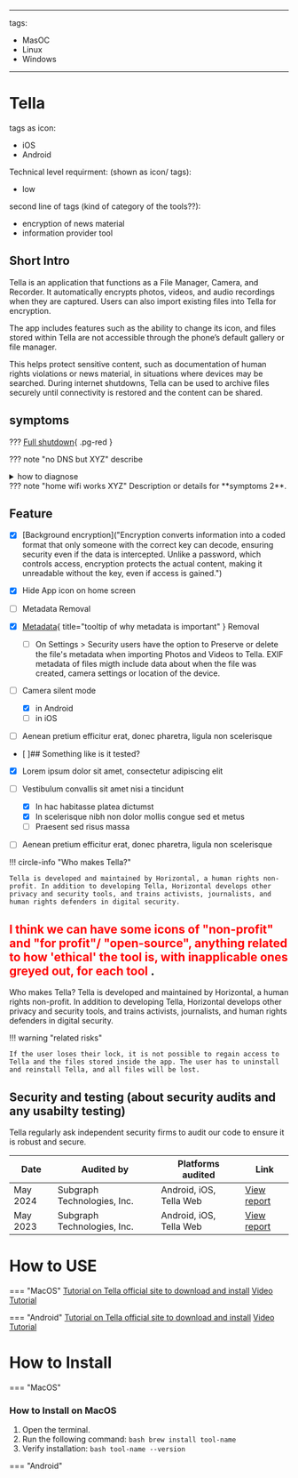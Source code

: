 <!-- material/tags { scope: true } -->

---
tags:
  - MasOC
  - Linux
  - Windows
---

# Tella

tags as icon:

- iOS
- Android

Technical level requirment: (shown as icon/ tags):

- low

second line of tags (kind of category of the tools??):

- encryption of news material
- information provider tool

## Short Intro

Tella is an application that functions as a File Manager, Camera, and Recorder. It automatically encrypts photos, videos, and audio recordings when they are captured. Users can also import existing files into Tella for encryption.

The app includes features such as the ability to change its icon, and files stored within Tella are not accessible through the phone’s default gallery or file manager. 

This helps protect sensitive content, such as documentation of human rights violations or news material, in situations where devices may be searched. During internet shutdowns, Tella can be used to archive files securely until connectivity is restored and the content can be shared.

## symptoms

??? [Full shutdown](/internet-shutdown-toolkit/shutdown-framework/docs/shutdown-types.md#Types-of-Shutdown ){ .pg-red }

??? note "no DNS but XYZ"
describe
<details>
<summary>how to diagnose</summary>

</details>
??? note "home wifi works XYZ"
    Description or details for **symptoms 2**.

## Feature

- [X] [Background encryption]("Encryption converts information into a coded format that only someone with the correct key can decode, ensuring security even if the data is intercepted. Unlike a password, which controls access, encryption protects the actual content, making it unreadable without the key, even if access is gained.")
- [X] Hide App icon on home screen
- [ ] Metadata Removal
- [X] [Metadata](#){ title="tooltip of why metadata is important" } Removal

  - [ ] On Settings > Security users have the option to Preserve or delete the file's metadata when importing Photos and Videos to Tella. EXIF metadata of files migth include data about when the file was created, camera settings or location of the device.
- [ ] Camera silent mode

  * [X] in Android
  * [ ] in iOS
- [ ] Aenean pretium efficitur erat, donec pharetra, ligula non scelerisque
- [ ]## Something like is it tested?
- [X] Lorem ipsum dolor sit amet, consectetur adipiscing elit
- [ ] Vestibulum convallis sit amet nisi a tincidunt

  * [X] In hac habitasse platea dictumst
  * [X] In scelerisque nibh non dolor mollis congue sed et metus
  * [ ] Praesent sed risus massa
- [ ] Aenean pretium efficitur erat, donec pharetra, ligula non scelerisque

!!! circle-info "Who makes Tella?"

    Tella is developed and maintained by Horizontal, a human rights non-profit. In addition to developing Tella, Horizontal develops other privacy and security tools, and trains activists, journalists, and human rights defenders in digital security.

## <span style="color:red">I think we can have some icons of "non-profit" and "for profit"/ "open-source", anything related to how 'ethical' the tool is, with inapplicable ones greyed out, for each tool </span>.

Who makes Tella?
Tella is developed and maintained by Horizontal, a human rights non-profit. In addition to developing Tella, Horizontal develops other privacy and security tools, and trains activists, journalists, and human rights defenders in digital security.

!!! warning "related risks"

    If the user loses their lock, it is not possible to regain access to Tella and the files stored inside the app. The user has to uninstall and reinstall Tella, and all files will be lost. 

## Security and testing (about security audits and any usabilty testing)

Tella regularly ask independent security firms to audit our code to ensure it is robust and secure.

| Date | Audited by | Platforms audited    | Link      |
| -----|----------|----|-----------|
| May 2024 | Subgraph Technologies, Inc. |  Android, iOS, Tella Web |[View report](</assets/2024.05.18 - Subgraph - Updated Report.pdf>)|
| May 2023 | Subgraph Technologies, Inc. | Android, iOS, Tella Web |[View report](</assets/2023.05 - Tella security audit - Final report.pdf>)|

# How to USE

=== "MacOS"
[Tutorial on Tella official site to download and install](https://tella-app.org/get-started-android#download-and-install-tella)
[Video Tutorial](https://tella-app.org/get-started-ios#download-and-install-tella)

=== "Android"
[Tutorial on Tella official site to download and install](https://tella-app.org/get-started-ios#download-and-install-tella)
[Video Tutorial](https://tella-app.org/get-started-ios#download-and-install-tella)


# How to Install

=== "MacOS"
### How to Install on MacOS
1. Open the terminal.
2. Run the following command:
```bash brew install tool-name ```
3. Verify installation:
```bash tool-name --version ```

=== "Android"
